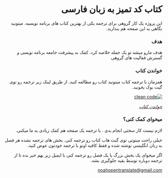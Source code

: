 
<h1 dir="rtl"> کتاب کد تمیز به زبان فارسی</h1>
<div dir="rtl">
این پروژه یک کار گروهی برای ترجمه یکی از بهترین کتاب های برنامه نویسیه. میتونید نگاهی به این صفحه هم بندازید.

### هدف

هدف مارو میشه تو یک جمله خلاصه کرد. کمک به پیشرفت جامعه برنامه نویسی و گسترش فعالیت های گروهی

### خواندن کتاب

همزمان با ترجمه کتاب میتونید کتاب رو مطالعه کنید. از طریق لینک زیر ترجمه رو توی گیت بوک بخونید.


[![clean code](https://i-cdn.embed.ly/1/display/crop?height=300&key=fd92ebbc52fc43fb98f69e50e7893c13&url=https%3A%2F%2Fapp.gitbook.com%2Fshare%2Fspace%2Fthumbnail%2F-M4Sx7gjQhjCQ3ss1M5N.png&width=636
)](https://app.gitbook.com/@noa01001000/s/kd-tmyz/~/drafts/-M4XdXSSEzjDj747nTGA/)

*[خواندن کتاب](https://app.gitbook.com/@noa01001000/s/kd-tmyz/)*

### میخوای کمک کنی؟

لازم نیست کار سختی انجام بدی . با ترجمه یک صفحه هم کمک زیادی به ما میکنی.

خیلی راحت میتونی توی گیت هاب کتاب رو ترجمه کنی. بخش های ترجمه نشده هر فصل به زبان انگلیسی نوشته شده و فقط کافیه اونو با ترجمه خودتون عوض کنید.

اگر میخوای یک بخش بزرگ یا یک فصل رو ترجمه کنی با ایمیل زیر بهم خبر بده تا از ترجمه دوباره توسط بقیه جلوگیری بشه.   

<a dir="ltr" href="mailto:noahopentranslate@gmail.com">noahopentranslate@gmail.com</a>
 
</div>


